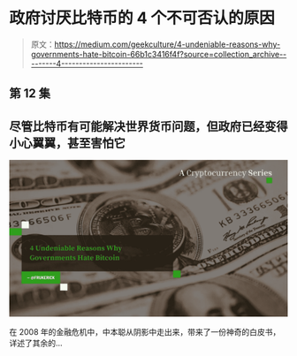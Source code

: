 # 政府讨厌比特币的 4 个不可否认的原因

> 原文：<https://medium.com/geekculture/4-undeniable-reasons-why-governments-hate-bitcoin-66b1c3416f4f?source=collection_archive---------4----------------------->

## 第 12 集

## 尽管比特币有可能解决世界货币问题，但政府已经变得小心翼翼，甚至害怕它

![](img/377322226c42c4e5b19429b58af4d159.png)

在 2008 年的金融危机中，中本聪从阴影中走出来，带来了一份神奇的白皮书，详述了其余的…